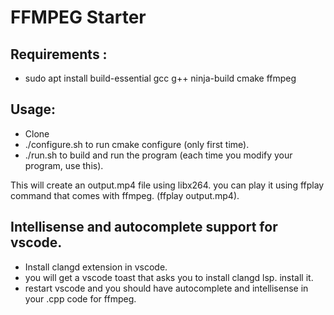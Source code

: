 # FFMPEG Starter

## Requirements :
- sudo apt install build-essential gcc g++ ninja-build cmake ffmpeg

## Usage:
- Clone
- ./configure.sh to run cmake configure (only first time).
- ./run.sh to build and run the program (each time you modify your program, use this).

This will create an output.mp4 file using libx264. you can play it using ffplay command that comes with ffmpeg. (ffplay output.mp4).

## Intellisense and autocomplete support for vscode.
- Install clangd extension in vscode.
- you will get a vscode toast that asks you to install clangd lsp. install it.
- restart vscode and you should have autocomplete and intellisense in your .cpp code for ffmpeg. 